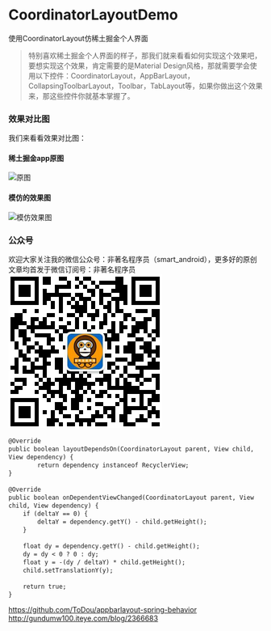 # CoordinatorLayoutDemo
使用CoordinatorLayout仿稀土掘金个人界面

>特别喜欢稀土掘金个人界面的样子，那我们就来看看如何实现这个效果吧，要想实现这个效果，肯定需要的是Material Design风格，那就需要学会使用以下控件：CoordinatorLayout，AppBarLayout，CollapsingToolbarLayout，Toolbar，TabLayout等，如果你做出这个效果来，那这些控件你就基本掌握了。

### 效果对比图
我们来看看效果对比图：

#### 稀土掘金app原图
![原图](https://raw.githubusercontent.com/loonggg/CoordinatorLayoutDemo/master/image/1.gif)

#### 模仿的效果图
![模仿效果图](https://raw.githubusercontent.com/loonggg/CoordinatorLayoutDemo/master/image/cld.gif)

### 公众号
欢迎大家关注我的微信公众号：非著名程序员（smart_android），更多好的原创文章均首发于微信订阅号：非著名程序员
![](https://raw.githubusercontent.com/loonggg/BlogImages/master/%E5%85%AC%E4%BC%97%E5%8F%B7%E4%BA%8C%E7%BB%B4%E7%A0%81/erweima.jpg)


    @Override
    public boolean layoutDependsOn(CoordinatorLayout parent, View child, View dependency) {
            return dependency instanceof RecyclerView;
    }

    @Override
    public boolean onDependentViewChanged(CoordinatorLayout parent, View child, View dependency) {
        if (deltaY == 0) {
            deltaY = dependency.getY() - child.getHeight();
        }

        float dy = dependency.getY() - child.getHeight();
        dy = dy < 0 ? 0 : dy;
        float y = -(dy / deltaY) * child.getHeight();
        child.setTranslationY(y);

        return true;
    }


https://github.com/ToDou/appbarlayout-spring-behavior
http://gundumw100.iteye.com/blog/2366683
